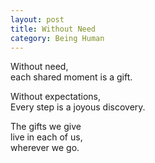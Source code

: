 ```yaml
---
layout: post
title: Without Need
category: Being Human 
---
```


Without need,  
each shared moment is a gift.

Without expectations,  
Every step is a joyous discovery.

The gifts we give  
live in each of us,  
wherever we go.
